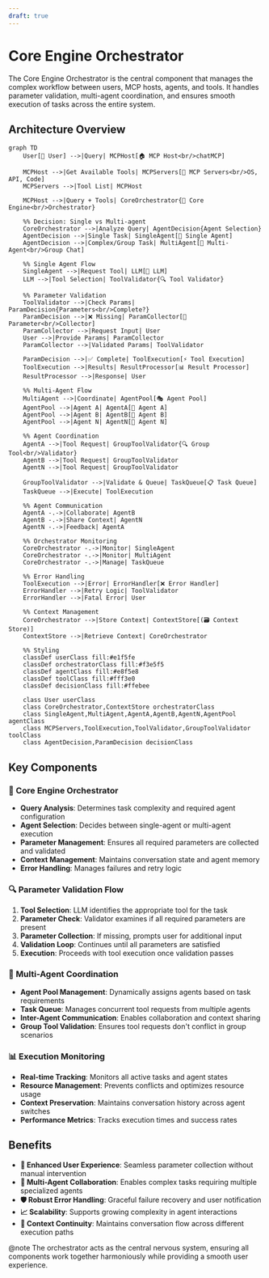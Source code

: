 ```yaml
---
draft: true
---
```


# Core Engine Orchestrator

The Core Engine Orchestrator is the central component that manages the complex workflow between users, MCP hosts, agents, and tools. It handles parameter validation, multi-agent coordination, and ensures smooth execution of tasks across the entire system.

## Architecture Overview

```mermaid
graph TD
    User[👤 User] -->|Query| MCPHost[🏠 MCP Host<br/>chatMCP]
    
    MCPHost -->|Get Available Tools| MCPServers[🔧 MCP Servers<br/>OS, API, Code]
    MCPServers -->|Tool List| MCPHost
    
    MCPHost -->|Query + Tools| CoreOrchestrator{🎯 Core Engine<br/>Orchestrator}
    
    %% Decision: Single vs Multi-agent
    CoreOrchestrator -->|Analyze Query| AgentDecision{Agent Selection}
    AgentDecision -->|Single Task| SingleAgent[🤖 Single Agent]
    AgentDecision -->|Complex/Group Task| MultiAgent[👥 Multi-Agent<br/>Group Chat]
    
    %% Single Agent Flow
    SingleAgent -->|Request Tool| LLM[🧠 LLM]
    LLM -->|Tool Selection| ToolValidator{🔍 Tool Validator}
    
    %% Parameter Validation
    ToolValidator -->|Check Params| ParamDecision{Parameters<br/>Complete?}
    ParamDecision -->|❌ Missing| ParamCollector[📝 Parameter<br/>Collector]
    ParamCollector -->|Request Input| User
    User -->|Provide Params| ParamCollector
    ParamCollector -->|Validated Params| ToolValidator
    
    ParamDecision -->|✅ Complete| ToolExecution[⚡ Tool Execution]
    ToolExecution -->|Results| ResultProcessor[📊 Result Processor]
    ResultProcessor -->|Response| User
    
    %% Multi-Agent Flow
    MultiAgent -->|Coordinate| AgentPool[🎭 Agent Pool]
    AgentPool -->|Agent A| AgentA[🤖 Agent A]
    AgentPool -->|Agent B| AgentB[🤖 Agent B]
    AgentPool -->|Agent N| AgentN[🤖 Agent N]
    
    %% Agent Coordination
    AgentA -->|Tool Request| GroupToolValidator{🔍 Group Tool<br/>Validator}
    AgentB -->|Tool Request| GroupToolValidator
    AgentN -->|Tool Request| GroupToolValidator
    
    GroupToolValidator -->|Validate & Queue| TaskQueue[📋 Task Queue]
    TaskQueue -->|Execute| ToolExecution
    
    %% Agent Communication
    AgentA -.->|Collaborate| AgentB
    AgentB -.->|Share Context| AgentN
    AgentN -.->|Feedback| AgentA
    
    %% Orchestrator Monitoring
    CoreOrchestrator -.->|Monitor| SingleAgent
    CoreOrchestrator -.->|Monitor| MultiAgent
    CoreOrchestrator -.->|Manage| TaskQueue
    
    %% Error Handling
    ToolExecution -->|Error| ErrorHandler[❌ Error Handler]
    ErrorHandler -->|Retry Logic| ToolValidator
    ErrorHandler -->|Fatal Error| User
    
    %% Context Management
    CoreOrchestrator -->|Store Context| ContextStore[(🗃️ Context Store)]
    ContextStore -->|Retrieve Context| CoreOrchestrator
    
    %% Styling
    classDef userClass fill:#e1f5fe
    classDef orchestratorClass fill:#f3e5f5
    classDef agentClass fill:#e8f5e8
    classDef toolClass fill:#fff3e0
    classDef decisionClass fill:#ffebee
    
    class User userClass
    class CoreOrchestrator,ContextStore orchestratorClass
    class SingleAgent,MultiAgent,AgentA,AgentB,AgentN,AgentPool agentClass
    class MCPServers,ToolExecution,ToolValidator,GroupToolValidator toolClass
    class AgentDecision,ParamDecision decisionClass
```

## Key Components

### 🎯 Core Engine Orchestrator
- **Query Analysis**: Determines task complexity and required agent configuration
- **Agent Selection**: Decides between single-agent or multi-agent execution
- **Parameter Management**: Ensures all required parameters are collected and validated
- **Context Management**: Maintains conversation state and agent memory
- **Error Handling**: Manages failures and retry logic

### 🔍 Parameter Validation Flow
1. **Tool Selection**: LLM identifies the appropriate tool for the task
2. **Parameter Check**: Validator examines if all required parameters are present
3. **Parameter Collection**: If missing, prompts user for additional input
4. **Validation Loop**: Continues until all parameters are satisfied
5. **Execution**: Proceeds with tool execution once validation passes

### 👥 Multi-Agent Coordination
- **Agent Pool Management**: Dynamically assigns agents based on task requirements
- **Task Queue**: Manages concurrent tool requests from multiple agents
- **Inter-Agent Communication**: Enables collaboration and context sharing
- **Group Tool Validation**: Ensures tool requests don't conflict in group scenarios

### 📊 Execution Monitoring
- **Real-time Tracking**: Monitors all active tasks and agent states
- **Resource Management**: Prevents conflicts and optimizes resource usage
- **Context Preservation**: Maintains conversation history across agent switches
- **Performance Metrics**: Tracks execution times and success rates

## Benefits

- **🚀 Enhanced User Experience**: Seamless parameter collection without manual intervention
- **🤝 Multi-Agent Collaboration**: Enables complex tasks requiring multiple specialized agents
- **🛡️ Robust Error Handling**: Graceful failure recovery and user notification
- **📈 Scalability**: Supports growing complexity in agent interactions
- **🔄 Context Continuity**: Maintains conversation flow across different execution paths

@note The orchestrator acts as the central nervous system, ensuring all components work together harmoniously while providing a smooth user experience.

